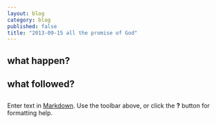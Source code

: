 ```yaml
---
layout: blog
category: blog
published: false
title: "2013-09-15 all the promise of God"
---
```


## what happen?

## what followed?

## 
Enter text in [Markdown](http://daringfireball.net/projects/markdown/). Use the toolbar above, or click the **?** button for formatting help.
